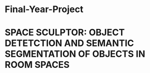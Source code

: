 # Final-Year-Project

# SPACE SCULPTOR: OBJECT DETETCTION AND SEMANTIC SEGMENTATION OF OBJECTS IN ROOM SPACES
